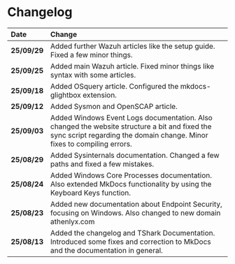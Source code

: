 # Changelog

|Date|Change|
|:---|:-----|
|**25/09/29**|Added further Wazuh articles like the setup guide. Fixed a few minor things.|
|**25/09/25**|Added main Wazuh article. Fixed minor things like syntax with some articles.|
|**25/09/18**|Added OSquery article. Configured the mkdocs-glightbox extension.|
|**25/09/12**|Added Sysmon and OpenSCAP article.|
|**25/09/03**|Added Windows Event Logs documentation. Also changed the website structure a bit and fixed the sync script regarding the domain change. Minor fixes to compiling errors.|
|**25/08/29**|Added Sysinternals documentation. Changed a few paths and fixed a few mistakes.|
|**25/08/24**|Added Windows Core Processes documentation. Also extended MkDocs functionality by using the Keyboard Keys function.|
|**25/08/23**|Added new documentation about Endpoint Security, focusing on Windows. Also changed to new domain athenlyx.com|
|**25/08/13**|Added the changelog and TShark Documentation. Introduced some fixes and correction to MkDocs and the documentation in general.|



